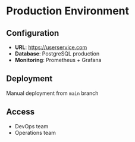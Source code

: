 # Production Environment

## Configuration  
- **URL**: https://userservice.com
- **Database**: PostgreSQL production
- **Monitoring**: Prometheus + Grafana

## Deployment
Manual deployment from `main` branch

## Access
- DevOps team
- Operations team
